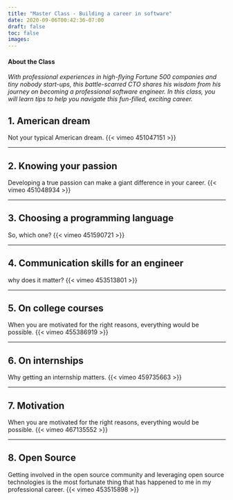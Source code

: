 ```yaml
---
title: "Master Class - Building a career in software"
date: 2020-09-06T00:42:36-07:00
draft: false
toc: false
images:
---
```


#### About the Class
*With professional experiences in high-flying Fortune 500 companies and tiny nobody start-ups, this battle-scarred CTO shares his wisdom from his journey on becoming a professional software engineer. In this class, you will learn tips to help you navigate this fun-filled, exciting career.*

## 1. American dream
Not your typical American dream.
{{< vimeo 451047151 >}} 

----

## 2. Knowing your passion
Developing a true passion can make a giant difference in your career.
{{< vimeo 451048934 >}} 

----

## 3. Choosing a programming language
So, which one?
{{< vimeo 451590721 >}} 

----

## 4. Communication skills for an engineer
why does it matter?
{{< vimeo 453513801 >}} 

----

## 5. On college courses
When you are motivated for the right reasons, everything would be possible.
{{< vimeo 455386919 >}} 

----

## 6. On internships
Why getting an internship matters.
{{< vimeo 459735663 >}}

----

## 7. Motivation
When you are motivated for the right reasons, everything would be possible.
{{< vimeo 467135552 >}}

----

## 8. Open Source
Getting involved in the open source community and leveraging open source technologies is the most fortunate thing that has happened to me in my professional career.
{{< vimeo 453515898 >}}